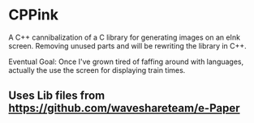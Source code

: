 # CPPink

A C++ cannibalization of a C library for generating images on an eInk screen.
Removing unused parts and will be rewriting the library in C++.

Eventual Goal:
    Once I've grown tired of faffing around with languages, actually the use the screen for displaying
    train times.

## Uses Lib files from https://github.com/waveshareteam/e-Paper
